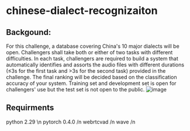 # chinese-dialect-recognizaiton
## Backgound:
For this challenge, a database covering China's 10 major dialects will be open. Challengers shall take both or either of two tasks with different difficulties.  In each task, challengers are required to build a system that automatically identifies and assorts the audio files with different durations (≤3s for the first task and >3s for the second task) provided in the challenge. The final ranking will be decided based on the classification accuracy of your system.  Training set and development set is open for challengers' use but the test set is not open to the public.
![image](http://github.com/itmyhome2013/readme_add_pic/raw/master/images/nongshalie.jpg)

## Requirments
python 2.29 \n
pytorch 0.4.0 /n
webrtcvad /n
wave /n
